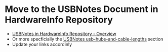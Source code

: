 # Move to the USBNotes Document in HardwareInfo Repository

* [USBNotes in HardwareInfo Repository - Overview](https://github.com/GitLeeRepo/HardwareInfoNotes/blob/master/USBNotes.md#overview)
* Or more specficially the  [USBNotes usb-hubs-and-cable-lengths](https://github.com/GitLeeRepo/HardwareInfoNotes/blob/master/USBNotes.md#usb-hubs-and-cable-lengths) section
* Update your links accordinly
